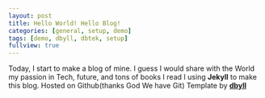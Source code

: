```yaml
---
layout: post
title: Hello World! Hello Blog!
categories: [general, setup, demo]
tags: [demo, dbyll, dbtek, setup]
fullview: true
---
```


Today, I start to make a blog of mine.
I guess I would share with the World my passion in Tech, future, and tons of books I read 
I using **Jekyll** to make this blog.
Hosted on Github(thanks God We have Git)
Template by <a class="btn btn-default" href="https://github.com/dbtek/dbyll">**dbyll**</a>

